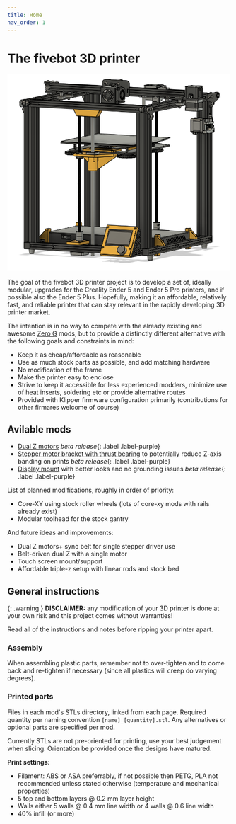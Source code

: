 ```yaml
---
title: Home
nav_order: 1
---
```

# The fivebot 3D printer

![fivebot-printer](assets/images/fivebot-printer.png)

The goal of the fivebot 3D printer project is to develop a set of, ideally modular, upgrades for the Creality Ender 5 and Ender 5 Pro printers, and if possible also the Ender 5 Plus. Hopefully, making it an affordable, relatively fast, and reliable printer that can stay relevant in the rapidly developing 3D printer market. 

The intention is in no way to compete with the already existing and awesome [Zero G](https://zerog.one/) mods, but to provide a distinctly different alternative with the following goals and constraints in mind:

* Keep it as cheap/affordable as reasonable
* Use as much stock parts as possible, and add matching hardware
* No modification of the frame
* Make the printer easy to enclose
* Strive to keep it accessible for less experienced modders, minimize use of heat inserts, soldering etc or provide alternative routes
* Provided with Klipper firmware configuration primarily (contributions for other firmares welcome of course)

## Avilable mods
* [Dual Z motors](dual-z.html) *beta release*{: .label .label-purple}
* [Stepper motor bracket with thrust bearing](dual-z.html#stepper-motor-brackets) to potentially reduce Z-axis banding on prints *beta release*{: .label .label-purple}
* [Display mount](display.html) with better looks and no grounding issues *beta release*{: .label .label-purple}

List of planned modifications, roughly in order of priority:

* Core-XY using stock roller wheels (lots of core-xy mods with rails already exist)
* Modular toolhead for the stock gantry

And future ideas and improvements:
* Dual Z motors+ sync belt for single stepper driver use
* Belt-driven dual Z with a single motor
* Touch screen mount/support
* Affordable triple-z setup with linear rods and stock bed

## General instructions

{: .warning }
**DISCLAIMER:** any modification of your 3D printer is done at your own risk and this project comes without warranties!

Read all of the instructions and notes before ripping your printer apart.

### Assembly
When assembling plastic parts, remember not to over-tighten and to come back and re-tighten if necessary (since all plastics will creep do varying degrees).

### Printed parts
Files in each mod's STLs directory, linked from each page. Required quantity per naming convention `[name]_[quantity].stl`. Any alternatives or optional parts are specified per mod.

Currently STLs are not pre-oriented for printing, use your best judgement when slicing. Orientation be provided once the designs have matured.

**Print settings:**
* Filament: ABS or ASA preferrably, if not possible then PETG, PLA not recommended unless stated otherwise (temperature and mechanical properties)
* 5 top and bottom layers @ 0.2 mm layer height
* Walls either 5 walls @ 0.4 mm line width or 4 walls @ 0.6 line width
* 40% infill (or more)
